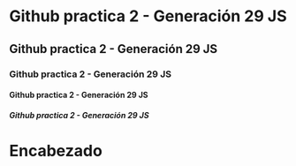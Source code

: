 # Github practica 2 - Generación 29 JS

## Github practica 2 - Generación 29 JS

### Github practica 2 - Generación 29 JS

#### Github practica 2 - Generación 29 JS

##### Github practica 2 - Generación 29 JS

# Encabezado
